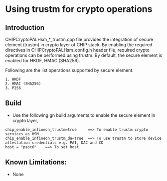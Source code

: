# Using trustm for crypto operations

## Introduction

CHIPCryptoPALHsm\_\*\_trustm.cpp file provides the integration of secure element
(trustm) in crypto layer of CHIP stack. By enabling the required directives in
CHIPCryptoPALHsm_config.h header file, required crypto operations can be
performed using trustm. By default, the secure element is enabled for HKDF, HMAC
(SHA256).

Following are the list operations supported by secure element.

    1. HKDF
    2. HMAC (SHA256)
    3. P256

## Build

-   Use the following gn build arguments to enable the secure element in crypto
    layer,

```
chip_enable_infineon_trustm=true     ==> To enable trustm crypto services as HSM
chip_enable_infineon_trustm_da=true  ==> To use trustm to store device attestation credentials e.g. PAI, DAC and CD
host = "psoc6"    ==> To set host
```

## Known Limitations:

-   None
